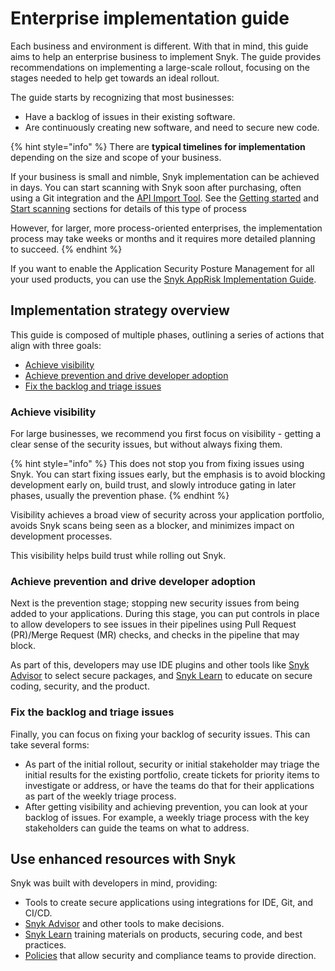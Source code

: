 # Enterprise implementation guide

Each business and environment is different. With that in mind, this guide aims to help an enterprise business to implement Snyk. The guide provides recommendations on implementing a large-scale rollout, focusing on the stages needed to help get towards an ideal rollout.

The guide starts by recognizing that most businesses:

* Have a backlog of issues in their existing software.
* Are continuously creating new software, and need to secure new code.&#x20;

{% hint style="info" %}
There are **typical timelines for implementation** depending on the size and scope of your business.

If your business is small and nimble, Snyk implementation can be achieved in days. You can start scanning with Snyk soon after purchasing, often using a Git integration and the [API Import Tool](../../snyk-api-info/other-tools/tool-snyk-api-import/). See the [Getting started](../../getting-started/) and [Start scanning](../../scan-with-snyk/start-scanning-using-the-cli-web-ui-or-api.md) sections for details of this type of process

However, for larger, more process-oriented enterprises, the implementation process may take weeks or months and it requires more detailed planning to succeed.&#x20;
{% endhint %}

If you want to enable the Application Security Posture Management for all your used products, you can use the [Snyk AppRisk Implementation Guide](../../manage-risk/snyk-apprisk/implementation-guide-for-snyk-apprisk/).

## Implementation strategy overview

This guide is composed of multiple phases, outlining a series of actions that align with three goals:

* [Achieve visibility](./#achieve-visibility)
* [Achieve prevention and drive developer adoption](./#achieve-prevention-and-drive-developer-adoption)
* [Fix the backlog and triage issues](./#fix-the-backlog-and-triage-issues)

### Achieve visibility

For large businesses, we recommend you first focus on visibility - getting a clear sense of the security issues, but without always fixing them.

{% hint style="info" %}
This does not stop you from fixing issues using Snyk. You can start fixing issues early, but the emphasis is to avoid blocking development early on, build trust, and slowly introduce gating in later phases, usually the prevention phase.
{% endhint %}

Visibility achieves a broad view of security across your application portfolio, avoids Snyk scans being seen as a blocker, and minimizes impact on development processes.&#x20;

This visibility helps build trust while rolling out Snyk.&#x20;

### Achieve prevention and drive developer adoption

Next is the prevention stage; stopping new security issues from being added to your applications. During this stage, you can put controls in place to allow developers to see issues in their pipelines using Pull Request (PR)/Merge Request (MR) checks, and checks in the pipeline that may block.&#x20;

As part of this, developers may use IDE plugins and other tools like [Snyk Advisor](https://snyk.io/advisor) to select secure packages, and [Snyk Learn](https://learn.snyk.io/) to educate on secure coding, security, and the product.

### Fix the backlog and triage issues

Finally, you can focus on fixing your backlog of security issues. This can take several forms:

* As part of the initial rollout, security or initial stakeholder may triage the initial results for the existing portfolio, create tickets for priority items to investigate or address, or have the teams do that for their applications as part of the weekly triage process.
* After getting visibility and achieving prevention, you can look at your backlog of issues.  For example, a weekly triage process with the key stakeholders can guide the teams on what to address.

## Use enhanced resources with Snyk

Snyk was built with developers in mind, providing:

* Tools to create secure applications using integrations for IDE, Git, and CI/CD.
* [Snyk Advisor](https://snyk.io/advisor) and other tools to make decisions.
* [Snyk Learn](https://learn.snyk.io) training materials on products, securing code, and best practices.&#x20;
* [Policies](../../manage-risk/policies/) that allow security and compliance teams to provide direction.

